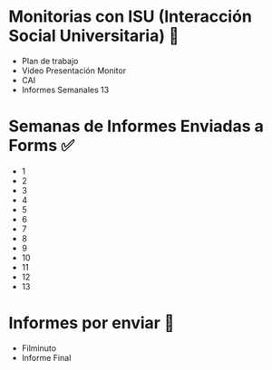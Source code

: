 # Monitorias con ISU (Interacción Social Universitaria) 🧠
* Plan de trabajo
* Video Presentación Monitor
* CAI
* Informes Semanales 13
# Semanas de Informes Enviadas a Forms ✅
* 1
* 2
* 3
* 4
* 5
* 6
* 7
* 8
* 9
* 10
* 11
* 12
* 13
# Informes por enviar 📌
* Filminuto
* Informe Final
